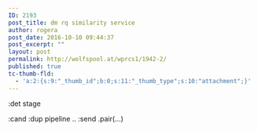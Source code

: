```yaml
---
ID: 2193
post_title: dm rq similarity service
author: rogera
post_date: 2016-10-10 09:44:37
post_excerpt: ""
layout: post
permalink: http://wolfspool.at/wprcs1/1942-2/
published: true
tc-thumb-fld:
  - 'a:2:{s:9:"_thumb_id";b:0;s:11:"_thumb_type";s:10:"attachment";}'
---
```

:det stage

:cand :dup pipeline .. :send .pair(...)